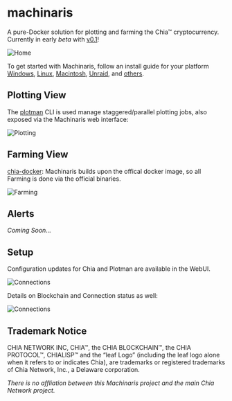 # machinaris

A pure-Docker solution for plotting and farming the Chia™ cryptocurrency.  Currently in early *beta* with [v0.1](https://github.com/users/guydavis/packages/container/package/machinaris)!

![Home](./docs/img/machinaris_home.png)

To get started with Machinaris, follow an install guide for your platform [Windows](./wiki/Windows), [Linux](./wiki/Linux), [Macintosh](./wiki/MacOS), [Unraid](./wiki/Unraid), and [others](./wiki/Generic).

## Plotting View

The [plotman](https://github.com/ericaltendorf/plotman) CLI is used manage staggered/parallel plotting jobs, also exposed via the Machinaris web interface:

![Plotting](./docs/img/machinaris_plotting.png)

## Farming View

[chia-docker](https://github.com/orgs/Chia-Network/packages/container/package/chia): Machinaris builds upon the offical docker image, so all Farming is done via the official binaries.

![Farming](./docs/img/machinaris_farming.png)

## Alerts

*Coming Soon...*

## Setup

Configuration updates for Chia and Plotman are available in the WebUI.  

![Connections](./docs/img/machinaris_settings.png)

Details on Blockchain and Connection status as well:

![Connections](./docs/img/machinaris_network.png)

## Trademark Notice
CHIA NETWORK INC, CHIA™, the CHIA BLOCKCHAIN™, the CHIA PROTOCOL™, CHIALISP™ and the “leaf Logo” (including the leaf logo alone when it refers to or indicates Chia), are trademarks or registered trademarks of Chia Network, Inc., a Delaware corporation.  

*There is no affliation between this Machinaris project and the main Chia Network project.*
